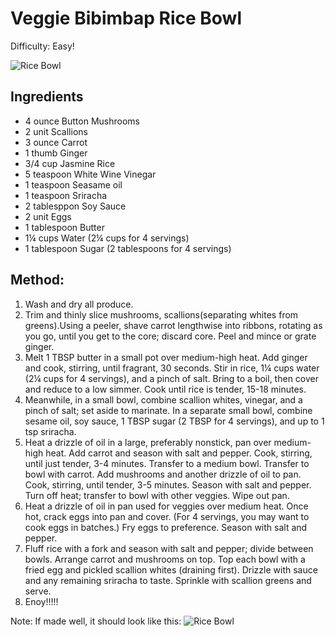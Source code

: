 # Veggie Bibimbap Rice Bowl
Difficulty: Easy!

![Rice Bowl](https://img.hellofresh.com/c_fit,f_auto,fl_lossy,h_1100,q_50,w_2600/hellofresh_s3/image/brown-rice-bibimbap-c99986ac.jpg)

## Ingredients
- 4 ounce Button Mushrooms
- 2 unit Scallions
- 3 ounce Carrot
- 1 thumb Ginger
- 3/4 cup Jasmine Rice
- 5 teaspoon White Wine Vinegar
- 1 teaspoon Seasame oil
- 1 teaspoon Sriracha
- 2 tablesppon Soy Sauce 
- 2 unit Eggs
- 1 tablespoon Butter
- 1¼ cups Water (2¼ cups for 4 servings)
-  1 tablespoon Sugar (2 tablespoons for 4 servings)

## Method:
1. Wash and dry all produce.
2. Trim and thinly slice mushrooms, scallions(separating whites from greens).Using a peeler, shave carrot lengthwise into ribbons, rotating as you go, until you get to the core; discard core. Peel and mince or grate ginger.
3. Melt 1 TBSP butter in a small pot over medium-high heat. Add ginger and cook, stirring, until fragrant, 30 seconds. Stir in rice, 1¼ cups water (2¼ cups for 4 servings), and a pinch of salt. Bring to a boil, then cover and reduce to a low simmer. Cook until rice is tender, 15-18 minutes.
4. Meanwhile, in a small bowl, combine scallion whites, vinegar, and a pinch of salt; set aside to marinate. In a separate small bowl, combine sesame oil, soy sauce, 1 TBSP sugar (2 TBSP for 4 servings), and up to 1 tsp sriracha.
5. Heat a drizzle of oil in a large, preferably nonstick, pan over medium-high heat. Add carrot and season with salt and pepper. Cook, stirring, until just tender, 3-4 minutes. Transfer to a medium bowl. Transfer to bowl with carrot. Add mushrooms and another drizzle of oil to pan. Cook, stirring, until tender, 3-5 minutes. Season with salt and pepper. Turn off heat; transfer to bowl with other veggies. Wipe out pan.
6. Heat a drizzle of oil in pan used for veggies over medium heat. Once hot, crack eggs into pan and cover. (For 4 servings, you may want to cook eggs in batches.) Fry eggs to preference. Season with salt and pepper.
7. Fluff rice with a fork and season with salt and pepper; divide between bowls. Arrange carrot and mushrooms on top. Top each bowl with a fried egg and pickled scallion whites (draining first). Drizzle with sauce and any remaining sriracha to taste. Sprinkle with scallion greens and serve.
8. Enoy!!!!!

Note: If made well, it should look like this:
![Rice Bowl](https://img.hellofresh.com/c_fit,f_auto,fl_lossy,h_1100,q_50,w_2600/hellofresh_s3/image/brown-rice-bibimbap-c99986ac.jpg)
